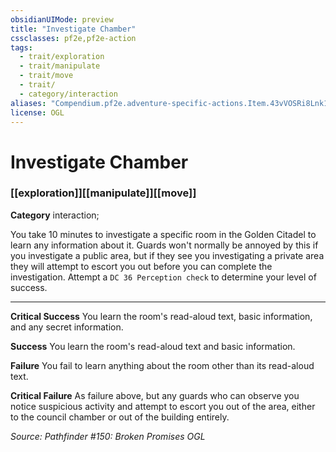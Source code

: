 ```yaml
---
obsidianUIMode: preview
title: "Investigate Chamber"
cssclasses: pf2e,pf2e-action
tags:
  - trait/exploration
  - trait/manipulate
  - trait/move
  - trait/
  - category/interaction
aliases: "Compendium.pf2e.adventure-specific-actions.Item.43vVOSRi8Lnk1Ril"
license: OGL
---
```

# Investigate Chamber

### [[exploration]][[manipulate]][[move]]

**Category** interaction; 




You take 10 minutes to investigate a specific room in the Golden Citadel to learn any information about it. Guards won't normally be annoyed by this if you investigate a public area, but if they see you investigating a private area they will attempt to escort you out before you can complete the investigation. Attempt a `DC 36 Perception check` to determine your level of success.

* * *

**Critical Success** You learn the room's read-aloud text, basic information, and any secret information.

**Success** You learn the room's read-aloud text and basic information.

**Failure** You fail to learn anything about the room other than its read-aloud text.

**Critical Failure** As failure above, but any guards who can observe you notice suspicious activity and attempt to escort you out of the area, either to the council chamber or out of the building entirely.

*Source: Pathfinder #150: Broken Promises*
*OGL*